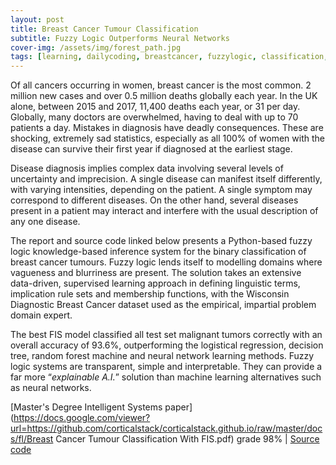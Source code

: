 ```yaml
---
layout: post
title: Breast Cancer Tumour Classification
subtitle: Fuzzy Logic Outperforms Neural Networks
cover-img: /assets/img/forest_path.jpg
tags: [learning, dailycoding, breastcancer, fuzzylogic, classification, machinelearning, datascience]
---
```

Of all cancers occurring in women, breast cancer is the most common. 2 million new cases and over 0.5 million 
deaths globally each year. In the UK alone, between 2015 and 2017, 11,400 deaths each year, or 31 per day. Globally, many 
doctors are overwhelmed, having to deal with up to 70 patients a day. Mistakes in diagnosis have deadly consequences. These 
are shocking, extremely sad statistics, especially as all 100% of women with the disease can survive their first year if 
diagnosed at the earliest stage.

Disease diagnosis implies complex data involving several levels of uncertainty and imprecision. A single disease can 
manifest itself differently, with varying intensities, depending on the patient. A single symptom may correspond to different 
diseases. On the other hand, several diseases present in a patient may interact and interfere with the usual description 
of any one disease.

The report and source code linked below presents a Python-based fuzzy logic knowledge-based inference system for the binary 
classification of breast cancer tumours. Fuzzy logic lends itself to modelling domains where vagueness and blurriness are 
present. The solution takes an extensive data-driven, supervised learning approach in defining linguistic 
terms, implication rule sets and membership functions, with the Wisconsin Diagnostic Breast Cancer dataset used as the 
empirical, impartial problem domain expert. 

The best FIS model classified all test set malignant tumors correctly with an overall accuracy of 93.6%, outperforming 
the logistical regression, decision tree, random forest machine and neural network learning methods. Fuzzy logic systems 
are transparent, simple and interpretable. They can provide a far more “*explainable A.I.*” solution than machine 
learning alternatives such as neural networks.

[Master's Degree Intelligent Systems paper](https://docs.google.com/viewer?url=https://github.com/corticalstack/corticalstack.github.io/raw/master/docs/fl/Breast Cancer Tumour Classification With FIS.pdf) grade 98%
 | [Source code](https://github.com/corticalstack/fuzzy-system-breast-cancer-wisconsin)